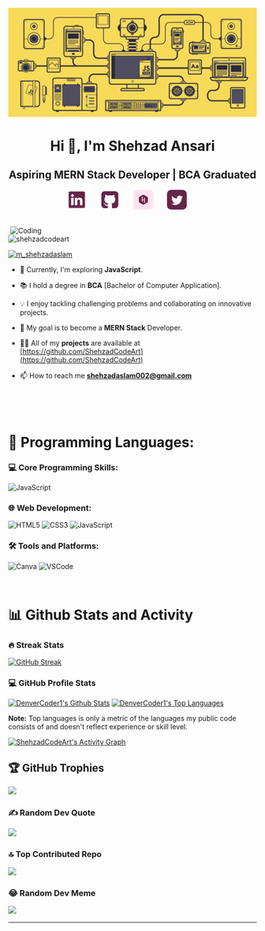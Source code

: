 ![MasterHead](https://github.com/ShehzadCodeArt/ShehzadCodeArt/blob/main/Banner.gif)

<h1 align="center">Hi 👋, I'm Shehzad Ansari</h1>
<h2 align="center">Aspiring MERN Stack Developer | BCA Graduated</h2>


<p align="center">
  <!-- Social icons section -->
  <a href="https://www.linkedin.com/in/shehzad-ansari/"><img width="40px" alt="Shehzad's LinkedIn" title="LinkedIn" src="icons/linkedin.png"/></a>
  &#8287;&#8287;&#8287;&#8287;&#8287;
  <a href="https://github.com/ShehzadCodeArt"><img width="40px" alt="Shehzad's Github" title="Github" src="icons/github.png"/></a>
  &#8287;&#8287;&#8287;&#8287;&#8287;
  <a href="https://www.hackerrank.com/shehzadcodeart"><img width="40px" alt="Shehzad's Hackerrank" title="Hackerrank" src="icons/hackerrank.png"/></a>
  &#8287;&#8287;&#8287;&#8287;&#8287;
   <a href="https://twitter.com/M_ShehzadAslam"><img width="40px" alt="Shehzad's Twitter" title="Twitter" src="icons/twitter.png"/></a>
  &#8287;&#8287;&#8287;&#8287;&#8287;
</p>

<br/>

<img align="right" alt="Coding" width="500" src="https://camo.githubusercontent.com/cae12fddd9d6982901d82580bdf321d81fb299141098ca1c2d4891870827bf17/68747470733a2f2f6d69726f2e6d656469756d2e636f6d2f6d61782f313336302f302a37513379765349765f7430696f4a2d5a2e676966" alt="shehzadcodeart" />

<p align="left">
  <p align="left">
    <img src="https://komarev.com/ghpvc/?username=shehzadcodeart&label=Profile%20views&color=0e75b6&style=flat" alt="shehzadcodeart" />
  </p>

  <p align="left">
    <a href="https://linkedin.com/in/shehzad-ansari" target="blank">
      <img src="https://img.shields.io/twitter/follow/shehzad-ansari?logo=linkedin&style=for-the-badge" alt="m_shehzadaslam" />
    </a>
  </p>

  - 🌱 Currently, I'm exploring **JavaScript**.

  - 📚 I hold a degree in **BCA** [Bachelor of Computer Application].

  - 💡 I enjoy tackling challenging problems and collaborating on innovative projects.

  - 🎯 My goal is to become a **MERN Stack** Developer.

  - 👨‍💻 All of my **projects** are available at [https://github.com/ShehzadCodeArt](https://github.com/ShehzadCodeArt)

  - 📫 How to reach me **shehzadaslam002@gmail.com**
</p>

</br>

</br>

</br>

# 🚀 Programming Languages:

### 💻 Core Programming Skills:
![JavaScript](https://img.shields.io/badge/javascript-%23323330.svg?style=for-the-badge&logo=javascript&logoColor=%23F7DF1E)

### 🌐 Web Development:
![HTML5](https://img.shields.io/badge/html5-%23E34F26.svg?style=for-the-badge&logo=html5&logoColor=white) ![CSS3](https://img.shields.io/badge/CSS3-1572B6.svg?style=for-the-badge&logo=css3&logoColor=white) ![JavaScript](https://img.shields.io/badge/javascript-%23323330.svg?style=for-the-badge&logo=javascript&logoColor=%23F7DF1E)

### 🛠️ Tools and Platforms:
![Canva](https://img.shields.io/badge/Canva-%2300C4CC.svg?style=for-the-badge&logo=Canva&logoColor=white) ![VSCode](https://img.shields.io/badge/vscode-5C2D91.svg?style=for-the-badge&logo=visualstudio&logoColor=white)

</br>

# 📊 Github Stats and Activity
  <h3>🔥 Streak Stats</h3>

  <!-- GitHub Readme Streak Stats - https://github.com/DenverCoder1/github-readme-streak-stats -->
  <p>
    <a href="https://github.com/DenverCoder1/github-readme-streak-stats">
      <img src="https://github-readme-streak-stats.herokuapp.com/?user=shehzadcodeart&theme=dark" alt="GitHub Streak" />
    </a>
    <!-- <p>🔥 Get streak stats for your profile at <a href="https://git.io/streak-stats">git.io/streak-stats</a></p> -->
  </p>

  <h3>💻 GitHub Profile Stats</h3>

  <!-- https://github.com/anuraghazra/github-readme-stats -->

  <a href="https://github.com/anuraghazra/github-readme-stats"><img alt="DenverCoder1's Github Stats" src="https://denvercoder1-github-readme-stats.vercel.app/api/?username=ShehzadCodeArt&show_icons=true&include_all_commits=true&count_private=true&theme=react&hide_border=true&bg_color=1F222E&title_color=F85D7F&icon_color=F8D866" height="192px"/></a>
  <a href="https://github.com/anuraghazra/github-readme-stats"><img alt="DenverCoder1's Top Languages" src="https://denvercoder1-github-readme-stats.vercel.app/api/top-langs/?username=ShehzadCodeArt&langs_count=8&layout=compact&theme=react&hide_border=true&bg_color=1F222E&title_color=F85D7F&icon_color=F8D866&hide=Jupyter%20Notebook,Roff" height="192px"/></a>
  <br/>

  <b>Note:</b> Top languages is only a metric of the languages my public code consists of and doesn't reflect experience or skill level.
  
  <!-- https://github.com/ashutosh00710/github-readme-activity-graph -->

  <a href="https://github.com/ashutosh00710/github-readme-activity-graph"><img alt="ShehzadCodeArt's Activity Graph" src="https://github-readme-activity-graph.vercel.app/graph/?username=ShehzadCodeArt&bg_color=1F222E&color=F8D866&line=F85D7F&point=FFFFFF&hide_border=true" /></a>


## 🏆 GitHub Trophies
![](https://github-profile-trophy.vercel.app/?username=ShehzadCodeArt&theme=discord&no-frame=false&no-bg=true&margin-w=4)

### ✍️ Random Dev Quote
![](https://quotes-github-readme.vercel.app/api?type=horizontal&theme=radical)

### 🔝 Top Contributed Repo
![](https://github-contributor-stats.vercel.app/api?username=ShehzadCodeArt&limit=5&theme=dark&combine_all_yearly_contributions=true)

### 😂 Random Dev Meme
<img src='https://randommeme-five.vercel.app/' style="height: 400px;"/>

---
